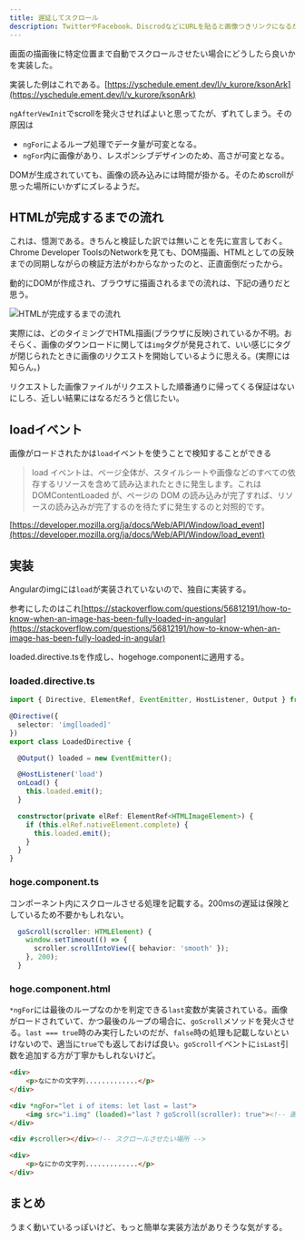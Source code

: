 ```yaml
---
title: 遅延してスクロール
description: TwitterやFacebook、DiscrodなどにURLを貼ると画像つきリンクになるがAngularで実装するとなると限界がある。
---
```


画面の描画後に特定位置まで自動でスクロールさせたい場合にどうしたら良いかを実装した。

実装した例はこれである。[https://yschedule.ement.dev/l/v_kurore/ksonArk](https://yschedule.ement.dev/l/v_kurore/ksonArk)

<ClientOnly>
  <CallInFeedAdsense />
</ClientOnly>


`ngAfterVewInit`でscrollを発火させればよいと思ってたが、ずれてしまう。その原因は

* `ngFor`によるループ処理でデータ量が可変となる。
* `ngFor`内に画像があり、レスポンシブデザインのため、高さが可変となる。

DOMが生成されていても、画像の読み込みには時間が掛かる。そのためscrollが思った場所にいかずにズレるようだ。

## HTMLが完成するまでの流れ

これは、憶測である。きちんと検証した訳では無いことを先に宣言しておく。Chrome Developer ToolsのNetworkを見ても、DOM描画、HTMLとしての反映までの同期しながらの検証方法がわからなかったのと、正直面倒だったから。

動的にDOMが作成され、ブラウザに描画されるまでの流れは、下記の通りだと思う。

![HTMLが完成するまでの流れ](/images/Angular/lazy-scroll01.png)

実際には、どのタイミングでHTML描画(ブラウザに反映)されているか不明。おそらく、画像のダウンロードに関しては`img`タグが発見されて、いい感じにタグが閉じられたときに画像のリクエストを開始しているように思える。(実際には知らん。)

リクエストした画像ファイルがリクエストした順番通りに帰ってくる保証はないにしろ、近しい結果にはなるだろうと信じたい。

## loadイベント

画像がロードされたかは`load`イベントを使うことで検知することができる

> load イベントは、ページ全体が、スタイルシートや画像などのすべての依存するリソースを含めて読み込まれたときに発生します。これは DOMContentLoaded が、ページの DOM の読み込みが完了すれば、リソースの読み込みが完了するのを待たずに発生するのと対照的です。

[https://developer.mozilla.org/ja/docs/Web/API/Window/load_event](https://developer.mozilla.org/ja/docs/Web/API/Window/load_event)

## 実装

Angularのimgには`load`が実装されていないので、独自に実装する。

参考にしたのはこれ[https://stackoverflow.com/questions/56812191/how-to-know-when-an-image-has-been-fully-loaded-in-angular](https://stackoverflow.com/questions/56812191/how-to-know-when-an-image-has-been-fully-loaded-in-angular)

loaded.directive.tsを作成し、hogehoge.componentに適用する。

### loaded.directive.ts

```ts
import { Directive, ElementRef, EventEmitter, HostListener, Output } from '@angular/core';

@Directive({
  selector: 'img[loaded]'
})
export class LoadedDirective {

  @Output() loaded = new EventEmitter();

  @HostListener('load')
  onLoad() {
    this.loaded.emit();
  }

  constructor(private elRef: ElementRef<HTMLImageElement>) {
    if (this.elRef.nativeElement.complete) {
      this.loaded.emit();
    }
  }
}

```

### hoge.component.ts

コンポーネント内にスクロールさせる処理を記載する。200msの遅延は保険としているため不要かもしれない。

```ts
  goScroll(scroller: HTMLElement) {
    window.setTimeout(() => {
      scroller.scrollIntoView({ behavior: 'smooth' });
    }, 200);
  }
```

### hoge.component.html

`*ngFor`には最後のループなのかを判定できる`last`変数が実装されている。画像がロードされていて、かつ最後のループの場合に、`goScroll`メソッドを発火させる。`last === true`時のみ実行したいのだが、`false`時の処理も記載しないといけないので、適当に`true`でも返しておけば良い。`goScroll`イベントに`isLast`引数を追加する方が丁寧かもしれないけど。

```html
<div>
    <p>なにかの文字列.............</p>
</div>

<div *ngFor="let i of items: let last = last">
    <img src="i.img" (loaded)="last ? goScroll(scroller): true"><!-- 画面ロードしたら発火する -->
</div>

<div #scroller></div><!-- スクロールさせたい場所 -->

<div>
    <p>なにかの文字列.............</p>
</div>
```

## まとめ

うまく動いているっぽいけど、もっと簡単な実装方法がありそうな気がする。

<ClientOnly>
  <CallInFeedAdsense />
</ClientOnly>

